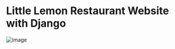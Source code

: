 # Little Lemon Restaurant Website with Django


![image](https://github.com/DmitryDubovikov/Django-Restaurant-Website/blob/main/little-lemon-restaurant.gif)
